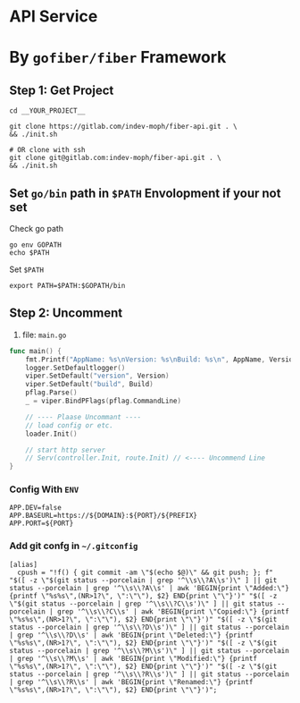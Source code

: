 # API Service

# By `gofiber/fiber` Framework

## Step 1: Get Project

```shell
cd __YOUR_PROJECT__

git clone https://gitlab.com/indev-moph/fiber-api.git . \
&& ./init.sh

# OR clone with ssh
git clone git@gitlab.com:indev-moph/fiber-api.git . \
&& ./init.sh

```

## Set `go/bin` path in `$PATH` Envolopment if your not set

Check go path

```shell
go env GOPATH
echo $PATH
```

Set `$PATH`

```shell
export PATH=$PATH:$GOPATH/bin
```

## Step 2: Uncomment

1. file: `main.go`

```go
func main() {
	fmt.Printf("AppName: %s\nVersion: %s\nBuild: %s\n", AppName, Version, Build)
	logger.SetDefaultlogger()
	viper.SetDefault("version", Version)
	viper.SetDefault("build", Build)
	pflag.Parse()
	_ = viper.BindPFlags(pflag.CommandLine)

	// ---- Plaase Uncommant ----
	// load config or etc.
	loader.Init()

	// start http server
	// Serv(controller.Init, route.Init) // <---- Uncommend Line
}
```


### Config With `ENV`

```dotenv
APP.DEV=false
APP.BASEURL=https://${DOMAIN}:${PORT}/${PREFIX}
APP.PORT=${PORT}

```

### Add git confg in `~/.gitconfig`

```
[alias]
  cpush = "!f() { git commit -am \"$(echo $@)\" && git push; }; f" "$([ -z \"$(git status --porcelain | grep '^\\s\\?A\\s')\" ] || git status --porcelain | grep '^\\s\\?A\\s' | awk 'BEGIN{print \"Added:\"} {printf \"%s%s\",(NR>1?\", \":\"\"), $2} END{print \"\"}')" "$([ -z \"$(git status --porcelain | grep '^\\s\\?C\\s')\" ] || git status --porcelain | grep '^\\s\\?C\\s' | awk 'BEGIN{print \"Copied:\"} {printf \"%s%s\",(NR>1?\", \":\"\"), $2} END{print \"\"}')" "$([ -z \"$(git status --porcelain | grep '^\\s\\?D\\s')\" ] || git status --porcelain | grep '^\\s\\?D\\s' | awk 'BEGIN{print \"Deleted:\"} {printf \"%s%s\",(NR>1?\", \":\"\"), $2} END{print \"\"}')" "$([ -z \"$(git status --porcelain | grep '^\\s\\?M\\s')\" ] || git status --porcelain | grep '^\\s\\?M\\s' | awk 'BEGIN{print \"Modified:\"} {printf \"%s%s\",(NR>1?\", \":\"\"), $2} END{print \"\"}')" "$([ -z \"$(git status --porcelain | grep '^\\s\\?R\\s')\" ] || git status --porcelain | grep '^\\s\\?R\\s' | awk 'BEGIN{print \"Renamed:\"} {printf \"%s%s\",(NR>1?\", \":\"\"), $2} END{print \"\"}')";
```
